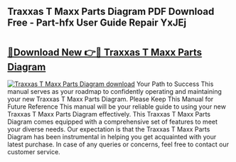 ## Traxxas T Maxx Parts Diagram PDF Download Free - Part-hfx User Guide Repair YxJEj

# <h2><a href="http://dfkpm03.blite.top/?on=Traxxas+T+Maxx+Parts+Diagram">🔗Download New 👉🔴 Traxxas T Maxx Parts Diagram</a></h2>

[![Traxxas T Maxx Parts Diagram download](https://i.imgur.com/lujVjoI.png)](http://dfkpm03.blite.top/?on=Traxxas+T+Maxx+Parts+Diagram)
Your Path to Success This manual serves as your roadmap to confidently operating and maintaining your new Traxxas T Maxx Parts Diagram. Please Keep This Manual for Future Reference This manual will be your reliable guide to using your new Traxxas T Maxx Parts Diagram effectively. This Traxxas T Maxx Parts Diagram comes equipped with a comprehensive set of features to meet your diverse needs. Our expectation is that the Traxxas T Maxx Parts Diagram has been instrumental in helping you get acquainted with your latest purchase. In case of any queries or concerns, feel free to contact our customer service.

